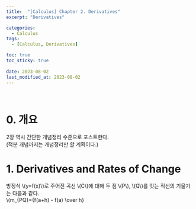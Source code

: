 ```yaml
---
title:  "[Calculus] Chapter 2. Derivatives"
excerpt: "Derivatives"

categories:
  - Calculus
tags:
  - [Calculus, Derivatives]

toc: true
toc_sticky: true
 
date: 2023-08-02
last_modified_at: 2023-08-02
---
```


&nbsp;

# 0. 개요
2장 역시 간단한 개념정리 수준으로 포스트한다.\
(적분 개념까지는 개념정리만 할 계획이다.)

# 1. Derivatives and Rates of Change
방정식 \\(y=f(x)\\)로 주어진 곡선 \\(C\\)에 대해 두 점 \\(P\\), \\(Q\\)를 잇는 직선의 기울기는 다음과 같다.\
\\(m_{PQ}={f(a+h) - f(a) \over h}
